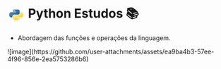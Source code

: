 <p><h1> <img align="center" alt="logo-Python" height="30" width="40" src="https://raw.githubusercontent.com/devicons/devicon/master/icons/python/python-original.svg"> Python Estudos 📚 </h1></p>

<p>
  <ul>
    <li>Abordagem das funções e operações da linguagem.
  </ul>
</p>
![image](https://github.com/user-attachments/assets/ea9ba4b3-57ee-4f96-856e-2ea5753286b6)
